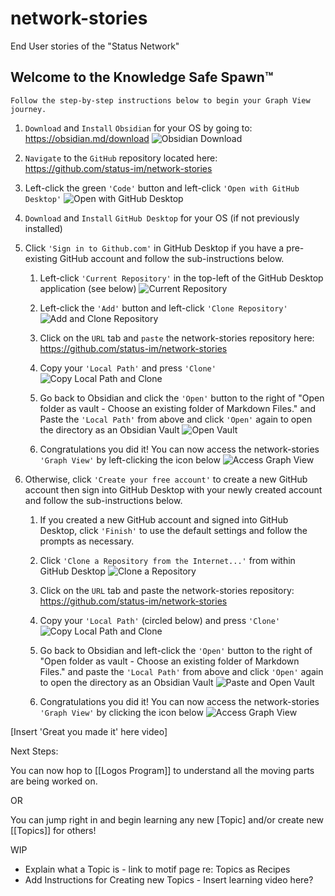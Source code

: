 # network-stories
End User stories of the "Status Network"

## Welcome to the Knowledge Safe Spawn™
	Follow the step-by-step instructions below to begin your Graph View journey.
	
1. `Download` and `Install` `Obsidian` for your OS by going to: https://obsidian.md/download
![Obsidian Download](https://github.com/status-im/network-stories/blob/master/pages/assets/Pasted%20image%2020220513173510.png)

2. `Navigate` to the `GitHub` repository located here: https://github.com/status-im/network-stories
   
3. Left-click the green `'Code'` button and left-click `'Open with GitHub Desktop'`
![Open with GitHub Desktop](https://github.com/status-im/network-stories/blob/master/pages/assets/Pasted%20image%2020220513173743.png)

4. `Download` and `Install` `GitHub Desktop` for your OS (if not previously installed)

5. Click `'Sign in to Github.com'` in GitHub Desktop if you have a pre-existing GitHub account and follow the sub-instructions below.
   
	1. Left-click `'Current Repository'` in the top-left of the GitHub Desktop application (see below)
		   ![Current Repository](https://github.com/status-im/network-stories/blob/master/pages/assets/Pasted%20image%2020220513181831.png)
		   
	2. Left-click the `'Add'` button and left-click `'Clone Repository'` 
		   ![Add and Clone Repository](https://github.com/status-im/network-stories/blob/master/pages/assets/Pasted%20image%2020220513181928.png)
		   
	3. Click on the `URL` tab and `paste` the network-stories repository here: https://github.com/status-im/network-stories
		
	4. Copy your `'Local Path'` and press `'Clone'`
	   ![Copy Local Path and Clone](https://github.com/status-im/network-stories/blob/master/pages/assets/Pasted%20image%2020220513180840.png)
	   
	5. Go back to Obsidian and click the `'Open'` button to the right of "Open folder as vault - Choose an existing folder of Markdown Files." and Paste the `'Local Path'` from above and click `'Open'` again to open the directory as an Obsidian Vault
	   ![Open Vault](https://github.com/status-im/network-stories/blob/master/pages/assets/Pasted%20image%2020220513181031.png)
				
	6. Congratulations you did it! You can now access the network-stories `'Graph View'` by left-clicking the icon below
		   ![Access Graph View](https://github.com/status-im/network-stories/blob/master/pages/assets/Pasted%20image%2020220513182600.png)
		   
1. Otherwise, click `'Create your free account'` to create a new GitHub account then sign into GitHub Desktop with your newly created account and follow the sub-instructions below.
	1. If you created a new GitHub account and signed into GitHub Desktop, click `'Finish'` to use the default settings and follow the prompts as necessary.
	   
	2. Click `'Clone a Repository from the Internet...'` from within GitHub Desktop
	   ![Clone a Repository](https://github.com/status-im/network-stories/blob/master/pages/assets/Pasted%20image%2020220513175923.png)
	    
	3. Click on the `URL` tab and paste the network-stories repository: https://github.com/status-im/network-stories
	   
	4. Copy your `'Local Path'` (circled below) and press `'Clone'`
			![Copy Local Path and Clone](https://github.com/status-im/network-stories/blob/master/pages/assets/Pasted%20image%2020220513180840.png)
			
	5. Go back to Obsidian and left-click the `'Open'` button to the right of "Open folder as vault - Choose an existing folder of Markdown Files." and paste the `'Local Path'` from above and click `'Open'` again to open the directory as an Obsidian Vault
				![Paste and Open Vault](https://github.com/status-im/network-stories/blob/master/pages/assets/Pasted%20image%2020220513181031.png)
				
	6. Congratulations you did it! You can now access the network-stories `'Graph View'` by clicking the icon below
		   ![Access Graph View](https://github.com/status-im/network-stories/blob/master/pages/assets/Pasted%20image%2020220513182600.png)
		   
[Insert 'Great you made it' here video]

Next Steps:

You can now hop to [[Logos Program]] to understand all the moving parts are being worked on. 

OR

You can jump right in and begin learning any new [Topic] and/or create new [[Topics]] for others!


WIP
- Explain what a Topic is - link to motif page re: Topics as Recipes
- Add Instructions for Creating new Topics - Insert learning video here?
